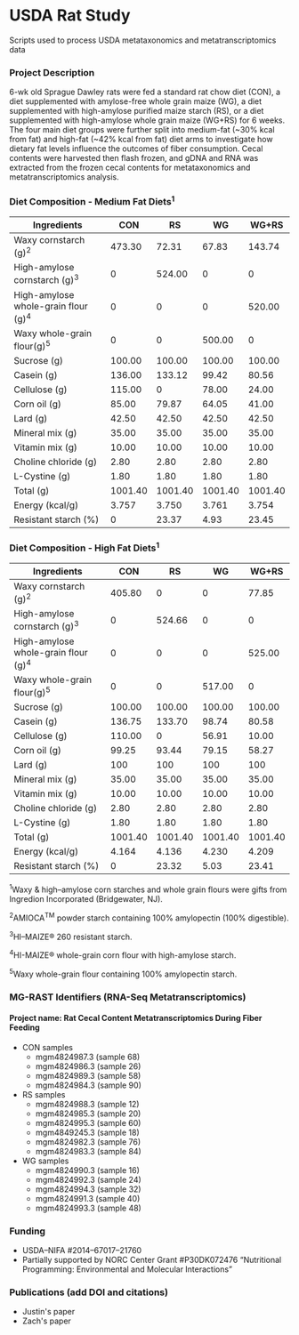 # USDA Rat Study
Scripts used to process USDA metataxonomics and metatranscriptomics data 

### Project Description
6-wk old Sprague Dawley rats were fed a standard rat chow diet (CON), a diet supplemented with amylose-free whole grain maize (WG), a diet supplemented with high-amylose purified maize starch (RS), or a diet supplemented with high-amylose whole grain maize (WG+RS) for 6 weeks. The four main diet groups were further split into medium-fat (~30% kcal from fat) and high-fat (~42% kcal from fat) diet arms to investigate how dietary fat levels influence the outcomes of fiber consumption. Cecal contents were harvested then flash frozen, and gDNA and RNA was extracted from the frozen cecal contents for metataxonomics and metatranscriptomics analysis.

### Diet Composition - Medium Fat Diets<sup>1</sup>
| Ingredients  | CON  | RS  | WG  | WG+RS |
| ------------- | ------------- | ------------- | ------------- | ------------- |
| Waxy cornstarch (g)<sup>2</sup>  | 473.30  | 72.31  | 67.83  | 143.74 |
| High-amylose cornstarch (g)<sup>3</sup> | 0  | 524.00  | 0  | 0 |
| High-amylose whole-grain flour (g)<sup>4</sup>  | 0  | 0 | 0 | 520.00 |
| Waxy whole-grain flour(g)<sup>5</sup>  | 0  | 0 | 500.00  | 0 |
| Sucrose (g)  | 100.00  | 100.00  | 100.00  | 100.00 |
| Casein (g)  | 136.00  | 133.12  | 99.42  | 80.56 |
| Cellulose (g)  | 115.00  | 0  | 78.00  | 24.00 |
| Corn oil (g)  | 85.00  | 79.87  | 64.05  | 41.00 |
| Lard (g)  | 42.50  | 42.50  | 42.50  | 42.50 |
| Mineral mix (g)  | 35.00  | 35.00  | 35.00  | 35.00 |
| Vitamin mix (g)  | 10.00  | 10.00  | 10.00  | 10.00 |
| Choline chloride (g)  | 2.80  | 2.80  | 2.80  | 2.80  |
| L-Cystine (g)  | 1.80  | 1.80  | 1.80  | 1.80 |
| Total (g)  | 1001.40  | 1001.40 | 1001.40 | 1001.40 |
| Energy (kcal/g)  | 3.757  | 3.750  | 3.761  | 3.754  |
| Resistant starch (%)  | 0 | 23.37 | 4.93  | 23.45  |

### Diet Composition - High Fat Diets<sup>1</sup>
| Ingredients  | CON  | RS  | WG  | WG+RS |
| ------------- | ------------- | ------------- | ------------- | ------------- |
| Waxy cornstarch (g)<sup>2</sup> | 405.80  | 0  | 0  | 77.85 |
| High-amylose cornstarch (g)<sup>3</sup>  | 0  | 524.66  | 0  | 0 |
| High-amylose whole-grain flour (g)<sup>4</sup>  | 0  | 0  | 0  | 525.00 |
| Waxy whole-grain flour(g)<sup>5</sup>  | 0  | 0 | 517.00  | 0 |
| Sucrose (g)  | 100.00  | 100.00  | 100.00  | 100.00 |
| Casein (g)  | 136.75  | 133.70  | 98.74  | 80.58 |
| Cellulose (g)  | 110.00  | 0  | 56.91  | 10.00 |
| Corn oil (g)  | 99.25  | 93.44  | 79.15  | 58.27 |
| Lard (g)  | 100  | 100  | 100  | 100 |
| Mineral mix (g)  | 35.00  | 35.00  | 35.00  | 35.00 |
| Vitamin mix (g)  | 10.00  | 10.00  | 10.00  | 10.00 |
| Choline chloride (g)  | 2.80  | 2.80  | 2.80  | 2.80  |
| L-Cystine (g)  | 1.80  | 1.80  | 1.80  | 1.80 |
| Total (g)  | 1001.40  | 1001.40 | 1001.40 | 1001.40 |
| Energy (kcal/g)  | 4.164  | 4.136  | 4.230  | 4.209  |
| Resistant starch (%)  | 0 | 23.32 | 5.03  | 23.41  |

<sup>1</sup>Waxy & high–amylose corn starches and whole grain flours were gifts from Ingredion Incorporated (Bridgewater, NJ).

<sup>2</sup>AMIOCA<sup>TM</sup> powder starch containing 100% amylopectin (100% digestible).

<sup>3</sup>HI–MAIZE® 260 resistant starch.

<sup>4</sup>HI-MAIZE® whole-grain corn flour with high-amylose starch.

<sup>5</sup>Waxy whole-grain flour containing 100% amylopectin starch.

### MG-RAST Identifiers (RNA-Seq Metatranscriptomics)
#### Project name: Rat Cecal Content Metatranscriptomics During Fiber Feeding

- CON samples
  - mgm4824987.3 (sample 68)
  - mgm4824986.3 (sample 26)
  - mgm4824989.3 (sample 58) 
  - mgm4824984.3 (sample 90)  
- RS samples 
  - mgm4824988.3 (sample 12)  
  - mgm4824985.3 (sample 20)
  - mgm4824995.3 (sample 60)
  - mgm4849245.3 (sample 18)
  - mgm4824982.3 (sample 76)
  - mgm4824983.3 (sample 84) 
- WG samples
  - mgm4824990.3 (sample 16) 
  - mgm4824992.3 (sample 24)
  - mgm4824994.3 (sample 32)
  - mgm4824991.3 (sample 40)
  - mgm4824993.3 (sample 48) 

### Funding
- USDA–NIFA #2014–67017–21760
- Partially supported by NORC Center Grant #P30DK072476 “Nutritional Programming: Environmental and Molecular Interactions”

### Publications (add DOI and citations) 
- Justin's paper 
- Zach's paper
